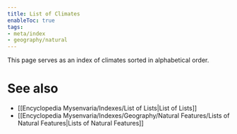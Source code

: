 ```yaml
---
title: List of Climates
enableToc: true
tags:
- meta/index
- geography/natural
---
```


This page serves as an index of climates sorted in alphabetical order.
# See also
- [[Encyclopedia Mysenvaria/Indexes/List of Lists|List of Lists]]
- [[Encyclopedia Mysenvaria/Indexes/Geography/Natural Features/Lists of Natural Features|Lists of Natural Features]]